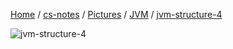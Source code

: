 [Home](https://mengxianbin.github.io) /
[cs-notes](https://mengxianbin.github.io/cs-notes/site) /
[Pictures](https://mengxianbin.github.io/cs-notes/site/Pictures) /
[JVM](https://mengxianbin.github.io/cs-notes/site/Pictures/JVM) /
[jvm-structure-4](https://mengxianbin.github.io/cs-notes/site/Pictures/JVM/jvm-structure-4)

![jvm-structure-4](https://mengxianbin.github.io/cs-notes/./Pictures/JVM/jvm-structure-4.jpg)